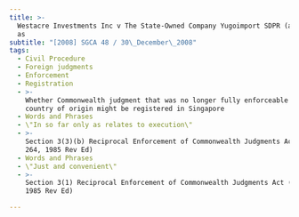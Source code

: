 ```yaml
---
title: >-
  Westacre Investments Inc v The State-Owned Company Yugoimport SDPR (also known
  as
subtitle: "[2008] SGCA 48 / 30\_December\_2008"
tags:
  - Civil Procedure
  - Foreign judgments
  - Enforcement
  - Registration
  - >-
    Whether Commonwealth judgment that was no longer fully enforceable in
    country of origin might be registered in Singapore
  - Words and Phrases
  - \"In so far only as relates to execution\"
  - >-
    Section 3(3)(b) Reciprocal Enforcement of Commonwealth Judgments Act (Cap
    264, 1985 Rev Ed)
  - Words and Phrases
  - \"Just and convenient\"
  - >-
    Section 3(1) Reciprocal Enforcement of Commonwealth Judgments Act (Cap 264,
    1985 Rev Ed)

---
```


